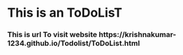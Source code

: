 <h1>This is an ToDoLisT</h1>
<h3>This is url To visit website
https://krishnakumar-1234.github.io/Todolist/ToDoList.html</h3>
